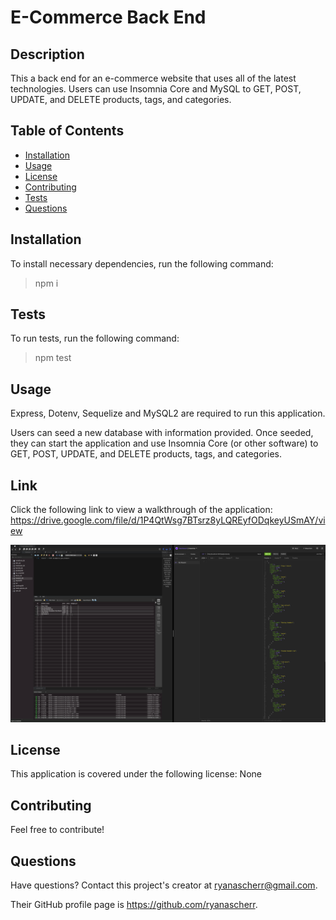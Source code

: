# E-Commerce Back End

## Description

This a back end for an e-commerce website that uses all of the latest technologies. Users can use Insomnia Core and MySQL to GET, POST, UPDATE, and DELETE products, tags, and categories.

## Table of Contents

- [Installation](#installation)
- [Usage](#usage)
- [License](#license)
- [Contributing](#contributing)
- [Tests](#tests)
- [Questions](#questions)

## Installation

To install necessary dependencies, run the following command:

> npm i 

## Tests

To run tests, run the following command:

> npm test 

## Usage

Express, Dotenv, Sequelize and MySQL2 are required to run this application.

Users can seed a new database with information provided. Once seeded, they can start the application and use Insomnia Core (or other software) to GET, POST, UPDATE, and DELETE products, tags, and categories.

## Link

Click the following link to view a walkthrough of the application: https://drive.google.com/file/d/1P4QtWsg7BTsrz8yLQREyfODqkeyUSmAY/view

![E-Commerce Back End](assets/img/e-commerce-pic.png)

## License

This application is covered under the following license: None

## Contributing

Feel free to contribute!

## Questions

Have questions? Contact this project's creator at ryanascherr@gmail.com.

Their GitHub profile page is https://github.com/ryanascherr.

